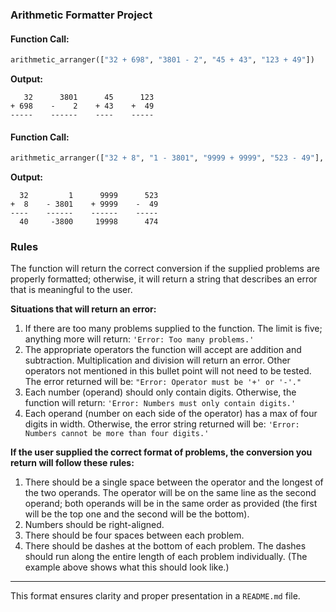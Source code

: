 
### Arithmetic Formatter Project

#### Function Call:

```python
arithmetic_arranger(["32 + 698", "3801 - 2", "45 + 43", "123 + 49"])
```

**Output:**

```
   32      3801      45      123
+ 698    -    2    + 43    +  49
-----    ------    ----    -----
```

#### Function Call:

```python
arithmetic_arranger(["32 + 8", "1 - 3801", "9999 + 9999", "523 - 49"], True)
```

**Output:**

```
  32         1      9999      523
+  8    - 3801    + 9999    -  49
----    ------    ------    -----
  40     -3800     19998      474
```

### Rules

The function will return the correct conversion if the supplied problems are properly formatted; otherwise, it will return a string that describes an error that is meaningful to the user.

**Situations that will return an error:**

1. If there are too many problems supplied to the function. The limit is five; anything more will return: `'Error: Too many problems.'`
2. The appropriate operators the function will accept are addition and subtraction. Multiplication and division will return an error. Other operators not mentioned in this bullet point will not need to be tested. The error returned will be: `"Error: Operator must be '+' or '-'."`
3. Each number (operand) should only contain digits. Otherwise, the function will return: `'Error: Numbers must only contain digits.'`
4. Each operand (number on each side of the operator) has a max of four digits in width. Otherwise, the error string returned will be: `'Error: Numbers cannot be more than four digits.'`

**If the user supplied the correct format of problems, the conversion you return will follow these rules:**

1. There should be a single space between the operator and the longest of the two operands. The operator will be on the same line as the second operand; both operands will be in the same order as provided (the first will be the top one and the second will be the bottom).
2. Numbers should be right-aligned.
3. There should be four spaces between each problem.
4. There should be dashes at the bottom of each problem. The dashes should run along the entire length of each problem individually. (The example above shows what this should look like.)

---

This format ensures clarity and proper presentation in a `README.md` file.
